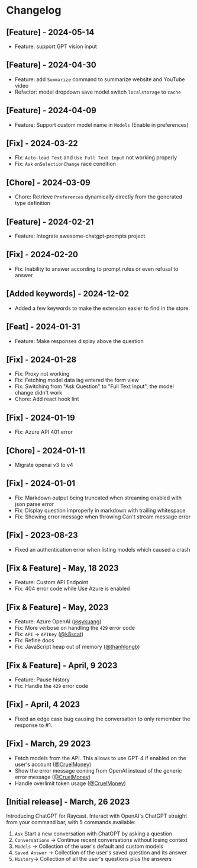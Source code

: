 # Changelog

## [Feature] - 2024-05-14

- Feature: support GPT vision input

## [Feature] - 2024-04-30

- Feature: add `Summarize` command to summarize website and YouTube video
- Refactor: model dropdown save model switch `localstorage` to `cache`

## [Feature] - 2024-04-09

- Feature: Support custom model name in `Models` (Enable in preferences)

## [Fix] - 2024-03-22

- Fix: `Auto-load Text` and `Use Full Text Input` not working properly
- Fix: `Ask` `onSelectionChange` race condition

## [Chore] - 2024-03-09

- Chore: Retrieve `Preferences` dynamically directly from the generated type definition

## [Feature] - 2024-02-21

- Feature: Integrate awesome-chatgpt-prompts project

## [Fix] - 2024-02-20

- Fix: Inability to answer according to prompt rules or even refusal to answer

## [Added keywords] - 2024-12-02

- Added a few keywords to make the extension easier to find in the store.

## [Feat] - 2024-01-31

- Feature: Make responses display above the question

## [Fix] - 2024-01-28

- Fix: Proxy not working
- Fix: Fetching model data lag entered the form view
- Fix: Switching from "Ask Question" to "Full Text Input", the model change didn't work
- Chore: Add react hook lint

## [Fix] - 2024-01-19

- Fix: Azure API 401 error

## [Chore] - 2024-01-11

- Migrate openai v3 to v4

## [Fix] - 2024-01-01

- Fix: Markdown output being truncated when streaming enabled with json parse error
- Fix: Display question improperly in markdown with trailing whitespace
- Fix: Showing error message when throwing Can't stream message error

## [Fix] - 2023-08-23

- Fixed an authentication error when listing models which caused a crash

## [Fix & Feature] - May, 18 2023

- Feature: Custom API Endpoint
- Fix: 404 error code while Use Azure is enabled

## [Fix & Feature] - May, 2023

- Feature: Azure OpenAI ([@sykuang](https://github.com/abielzulio/chatgpt-raycast/pull/36))
- Fix: More verbose on handling the `429` error code
- Fix: `API` -> `APIKey` ([@k8scat](https://github.com/abielzulio/chatgpt-raycast/pull/32))
- Fix: Refine docs
- Fix: JavaScript heap out of memory ([@thanhlongb](https://github.com/abielzulio/extensions/pull/1))

## [Fix & Feature] - April, 9 2023

- Feature: Pause history
- Fix: Handle the `429` error code

## [Fix] - April, 4 2023

- Fixed an edge case bug causing the conversation to only remember the response to #1.

## [Fix] - March, 29 2023

- Fetch models from the API. This allows to use GPT-4 if enabled on the user's account ([@CruelMoney](https://github.com/abielzulio/chatgpt-raycast/pull/29))
- Show the error message coming from OpenAI instead of the generic error message ([@CruelMoney](https://github.com/abielzulio/chatgpt-raycast/pull/29))
- Handle overlimit token usage ([@CruelMoney](https://github.com/abielzulio/chatgpt-raycast/pull/29))

## [Initial release] - March, 26 2023

Introducing ChatGPT for Raycast. Interact with OpenAI's ChatGPT straight from your command bar, with 5 commands available:

1. `Ask` Start a new conversation with ChatGPT by asking a question
2. `Conversations` → Continue recent conversations without losing context
3. `Models` → Collection of the user's default and custom models
4. `Saved Answer` → Collection of the user's saved question and its answer
5. `History`→ Collection of all the user's questions plus the answers
